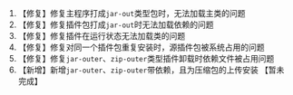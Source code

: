 1. 【修复】修复主程序打成`jar-out`类型包时，无法加载主类的问题
2. 【修复】修复插件包打成`jar-out`时无法加载依赖的问题
3. 【修复】修复插件在运行状态无法加载类的问题
4. 【修复】修复对同一个插件包重复安装时，源插件包被系统占用的问题
5. 【修复】修复`jar-outer`、`zip-outer`类型插件卸载时依赖文件被占用问题
6. 【新增】新增`jar-outer`、`zip-outer`带依赖，且为压缩包的上传安装 【暂未完成】